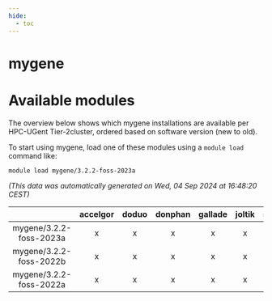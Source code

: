 ```yaml
---
hide:
  - toc
---
```


mygene
======

# Available modules


The overview below shows which mygene installations are available per HPC-UGent Tier-2cluster, ordered based on software version (new to old).

To start using mygene, load one of these modules using a `module load` command like:

```shell
module load mygene/3.2.2-foss-2023a
```

*(This data was automatically generated on Wed, 04 Sep 2024 at 16:48:20 CEST)*  

| |accelgor|doduo|donphan|gallade|joltik|shinx|skitty|
| :---: | :---: | :---: | :---: | :---: | :---: | :---: | :---: |
|mygene/3.2.2-foss-2023a|x|x|x|x|x|x|x|
|mygene/3.2.2-foss-2022b|x|x|x|x|x|-|x|
|mygene/3.2.2-foss-2022a|x|x|x|x|x|-|x|
